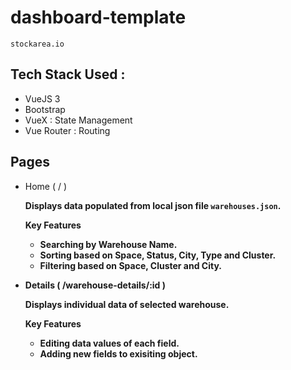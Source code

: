 # dashboard-template

`stockarea.io`

## Tech Stack Used :

- VueJS 3
- Bootstrap
- VueX : State Management
- Vue Router : Routing

## Pages

- </b>Home ( / )<b>  
  
  Displays data populated from local json file `warehouses.json`.
  
  Key Features
    - Searching by Warehouse Name.
    - Sorting based on Space, Status, City, Type and Cluster.
    - Filtering based on Space, Cluster and City.
    
- <b>Details ( /warehouse-details/:id )</b>
  
  Displays individual data of selected warehouse.
  
  Key Features 
  - Editing data values of each field.
  - Adding new fields to exisiting object.
